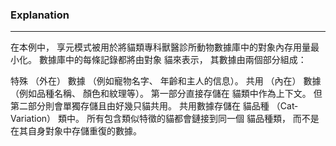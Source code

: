 
### Explanation

---
在本例中， 享元模式被用於將貓類專科獸醫診所動物數據庫中的對象內存用量最小化。 數據庫中的每條記錄都將由對象 貓來表示， 其數據由兩個部分組成：

特殊 （外在） 數據 （例如寵物名字、 年齡和主人的信息）。
共用 （內在） 數據 （例如品種名稱、 顏色和紋理等）。
第一部分直接存儲在 貓類中作為上下文。 但第二部分則會單獨存儲且由好幾只貓共用。 共用數據存儲在 貓品種  （Cat­Variation） 類中。 所有包含類似特徵的貓都會鏈接到同一個 貓品種類， 而不是在其自身對象中存儲重復的數據。